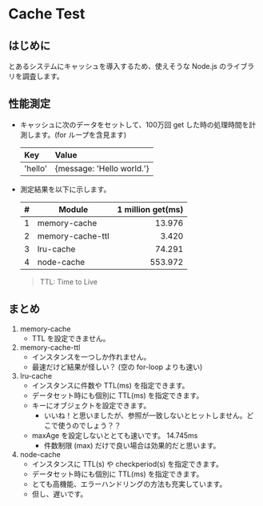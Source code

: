 # Cache Test
## はじめに
とあるシステムにキャッシュを導入するため、使えそうな Node.js のライブラリを調査します。

## 性能測定
* キャッシュに次のデータをセットして、100万回 get した時の処理時間を計測します。(for ループを含見ます)

    | Key     | Value                     |
    |:--------|:--------------------------|
    | 'hello' | {message: 'Hello world.'} |

* 測定結果を以下に示します。

    | # | Module           | 1 million get(ms) |
    |--:|------------------|------------------:|
    | 1 | memory-cache     | 13.976            |
    | 2 | memory-cache-ttl | 3.420             |
    | 3 | lru-cache        | 74.291            |
    | 4 | node-cache       | 553.972           |

    > TTL: Time to Live

## まとめ
1. memory-cache
    - TTL を設定できません。
1. memory-cache-ttl
    - インスタンスを一つしか作れません。
    - 最速だけど結果が怪しい？ (空の for-loop よりも速い)
1. lru-cache
    - インスタンスに件数や TTL(ms) を指定できます。
    - データセット時にも個別に TTL(ms) を指定できます。
    - キーにオブジェクトを設定できます。
        - いいね！と思いましたが、参照が一致しないとヒットしません。どこで使うのでしょう？？
    - maxAge を設定しないととても速いです。 14.745ms
        - 件数制限 (max) だけで良い場合は効果的だと思います。
1. node-cache
    - インスタンスに TTL(s) や checkperiod(s) を指定できます。
    - データセット時にも個別に TTL(ms) を指定できます。
    - とても高機能、エラーハンドリングの方法も充実しています。
    - 但し、遅いです。